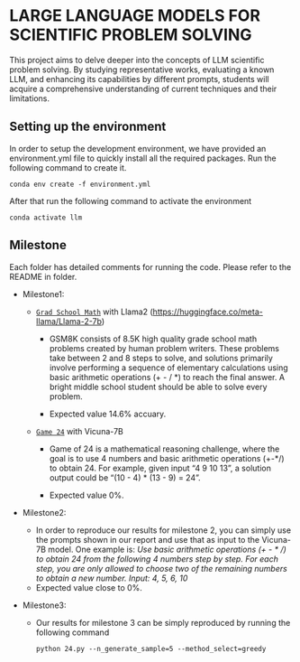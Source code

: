 # LARGE LANGUAGE MODELS FOR SCIENTIFIC PROBLEM SOLVING

This project aims to delve deeper into the concepts of LLM scientific problem solving. By studying representative works, evaluating a known LLM, and enhancing its capabilities by different prompts, students will acquire a comprehensive understanding of current techniques and their limitations.

## Setting up the environment
In order to setup the development environment, we have provided an environment.yml file to quickly install all the required packages. Run the following command to create it.
```
conda env create -f environment.yml
```
After that run the following command to activate the environment
```
conda activate llm
```


## Milestone

Each folder has detailed comments for running the code. Please refer to the README in folder.

- Milestone1:
    
    * [`Grad School Math`](https://github.com/openai/grade-school-math) with Llama2 (https://huggingface.co/meta-llama/Llama-2-7b)

        * GSM8K consists of 8.5K high quality grade school math problems created by human problem writers. These problems take between 2 and 8 steps to solve, and solutions primarily involve performing a sequence of elementary calculations using basic arithmetic operations (+ - / *) to reach the final answer. A bright middle school student should be able to solve every problem.

        * Expected value 14.6% accuary.
    
    * [`Game 24`](https://www.4nums.com/game/difficulties/) with Vicuna-7B

        * Game of 24 is a mathematical reasoning challenge, where the goal is to use 4 numbers and basic arithmetic operations (+-*/) to obtain 24. For example, given input “4 9 10 13”, a solution output could be “(10 - 4) * (13 - 9) = 24”.

        * Expected value 0%. 

- Milestone2:
   * In order to reproduce our results for milestone 2, you can simply use the prompts shown in our report and use that as input to the Vicuna-7B model. One example is: *Use basic arithmetic operations (+ - * /) to obtain 24 from the following 4 numbers step by step. For each step, you are only allowed to choose two of the remaining numbers to obtain a new number. Input: 4, 5, 6, 10*
   * Expected value close to 0%.

- Milestone3:
  * Our results for milestone 3 can be simply reproduced by running the following command
    ```
    python 24.py --n_generate_sample=5 --method_select=greedy
    ```
